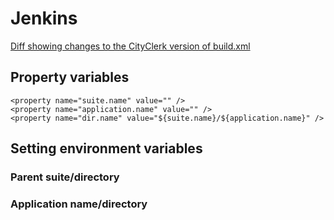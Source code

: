 # Jenkins

[Diff showing changes to the CityClerk version of build.xml](https://github.austintexas.gov/mattlangan/cityclerk-outside/commit/46cbb6689c382f342bdb2f22cee9a18b67b0d265)

## Property variables

```
<property name="suite.name" value="" />
<property name="application.name" value="" />
<property name="dir.name" value="${suite.name}/${application.name}" />
```

## Setting environment variables

### Parent suite/directory

### Application name/directory
